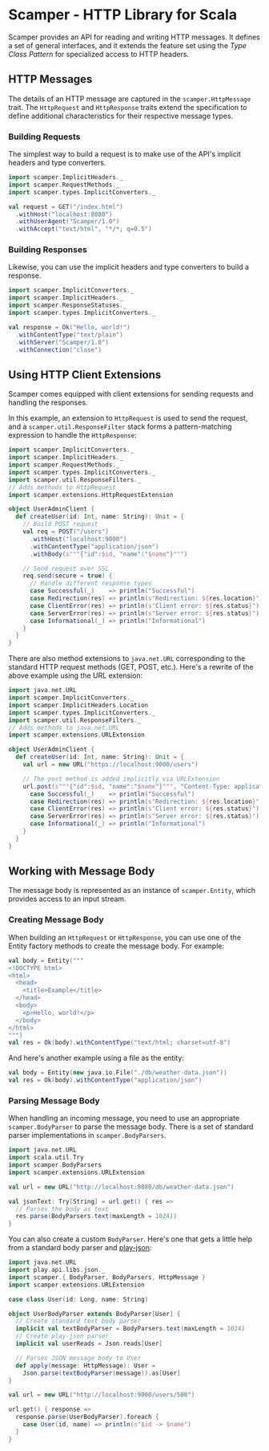 # Scamper - HTTP Library for Scala
Scamper provides an API for reading and writing HTTP messages. It defines a set
of general interfaces, and it extends the feature set using the _Type Class
Pattern_ for specialized access to HTTP headers.

## HTTP Messages
The details of an HTTP message are captured in the `scamper.HttpMessage` trait.
The `HttpRequest` and `HttpResponse` traits extend the specification to define
additional characteristics for their respective message types.

### Building Requests
The simplest way to build a request is to make use of the API's implicit
headers and type converters.

```scala
import scamper.ImplicitHeaders._
import scamper.RequestMethods._
import scamper.types.ImplicitConverters._

val request = GET("/index.html")
  .withHost("localhost:8080")
  .withUserAgent("Scamper/1.0")
  .withAccept("text/html", "*/*; q=0.5")
```

### Building Responses
Likewise, you can use the implicit headers and type converters to build a
response.

```scala
import scamper.ImplicitConverters._
import scamper.ImplicitHeaders._
import scamper.ResponseStatuses._
import scamper.types.ImplicitConverters._

val response = Ok("Hello, world!")
  .withContentType("text/plain")
  .withServer("Scamper/1.0")
  .withConnection("close")
```

## Using HTTP Client Extensions
Scamper comes equipped with client extensions for sending requests and handling
the responses.

In this example, an extension to `HttpRequest` is used to send the request, and
a `scamper.util.ResponseFilter` stack forms a pattern-matching expression to
handle the `HttpResponse`:

```scala
import scamper.ImplicitConverters._
import scamper.ImplicitHeaders._
import scamper.RequestMethods._
import scamper.types.ImplicitConverters._
import scamper.util.ResponseFilters._
// Adds methods to HttpRequest
import scamper.extensions.HttpRequestExtension

object UserAdminClient {
  def createUser(id: Int, name: String): Unit = {
    // Build POST request
    val req = POST("/users")
      .withHost("localhost:9000")
      .withContentType("application/json")
      .withBody(s"""{"id":$id, "name":"$name"}""")

    // Send request over SSL
    req.send(secure = true) {
      // Handle different response types
      case Successful(_)    => println("Successful")
      case Redirection(res) => println(s"Redirection: ${res.location}")
      case ClientError(res) => println(s"Client error: ${res.status}")
      case ServerError(res) => println(s"Server error: ${res.status}")
      case Informational(_) => println("Informational")
    }
  }
}
```

There are also method extensions to `java.net.URL` corresponding to the standard
HTTP request methods (GET, POST, etc.). Here's a rewrite of the above example
using the URL extension:

```scala
import java.net.URL
import scamper.ImplicitConverters._
import scamper.ImplicitHeaders.Location
import scamper.types.ImplicitConverters._
import scamper.util.ResponseFilters._
// Adds methods to java.net.URL
import scamper.extensions.URLExtension

object UserAdminClient {
  def createUser(id: Int, name: String): Unit = {
    val url = new URL("https://localhost:9000/users")

    // The post method is added implicitly via URLExtension
    url.post(s"""{"id":$id, "name":"$name"}""", "Content-Type: application/json") {
      case Successful(_)    => println("Successful")
      case Redirection(res) => println(s"Redirection: ${res.location}")
      case ClientError(res) => println(s"Client error: ${res.status}")
      case ServerError(res) => println(s"Server error: ${res.status}")
      case Informational(_) => println("Informational")
    }
  }
}
```

## Working with Message Body
The message body is represented as an instance of `scamper.Entity`, which
provides access to an input stream.

### Creating Message Body
When building an `HttpRequest` or `HttpResponse`, you can use one of the Entity
factory methods to create the message body. For example:

```scala
val body = Entity("""
<!DOCTYPE html>
<html>
  <head>
    <title>Example</title>
  </head>
  <body>
    <p>Hello, world!</p>
  </body>
</html>
""")
val res = Ok(body).withContentType("text/html; charset=utf-8")
```

And here's another example using a file as the entity:

```scala
val body = Entity(new java.io.File("./db/weather-data.json"))
val res = Ok(body).withContentType("application/json")
```

### Parsing Message Body

When handling an incoming message, you need to use an appropriate
`scamper.BodyParser` to parse the message body. There is a set of standard
parser implementations in `scamper.BodyParsers`.

```scala
import java.net.URL
import scala.util.Try
import scamper.BodyParsers
import scamper.extensions.URLExtension

val url = new URL("http://localhost:8080/db/weather-data.json")

val jsonText: Try[String] = url.get() { res =>
  // Parses the body as text
  res.parse(BodyParsers.text(maxLength = 1024))
}
```

You can also create a custom `BodyParser`. Here's one that gets a little help
from a standard body parser and [play-json](https://github.com/playframework/play-json):

```scala
import java.net.URL
import play.api.libs.json._
import scamper.{ BodyParser, BodyParsers, HttpMessage }
import scamper.extensions.URLExtension

case class User(id: Long, name: String)

object UserBodyParser extends BodyParser[User] {
  // Create standard text body parser
  implicit val textBodyParser = BodyParsers.text(maxLength = 1024)
  // Create play-json parser
  implicit val userReads = Json.reads[User]

  // Parses JSON message body to User
  def apply(message: HttpMessage): User =
    Json.parse(textBodyParser(message)).as[User]
}

val url = new URL("http://localhost:9000/users/500")

url.get() { response =>
  response.parse(UserBodyParser).foreach {
    case User(id, name) => println(s"$id -> $name")
  }
}
```

